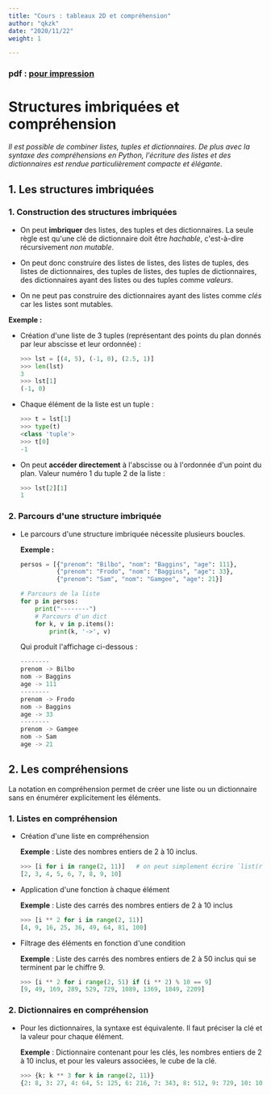 ```yaml
---
title: "Cours : tableaux 2D et compréhension"
author: "qkzk"
date: "2020/11/22"
weight: 1

---
```


### pdf : [pour impression](/uploads/docsnsi/tableaux_2d/cours_2d.pdf)

# Structures imbriquées et compréhension

_Il est possible de combiner listes, tuples et dictionnaires. De plus avec la
syntaxe des compréhensions en Python, l'écriture des listes et des dictionnaires
est rendue particulièrement compacte et élégante_.

## 1. Les structures imbriquées

### 1. Construction des structures imbriquées

* On peut **imbriquer** des listes, des tuples et des dictionnaires. La seule
    règle est qu'une clé de dictionnaire doit être _hachable_, c'est-à-dire
    récursivement _non mutable_.
* On peut donc construire des listes de listes, des listes de tuples, des listes
    de dictionnaires, des tuples de listes, des tuples de dictionnaires,
    des dictionnaires ayant des listes ou des tuples comme _valeurs_.

* On ne peut pas construire des dictionnaires ayant des listes comme _clés_
    car les listes sont mutables.

**Exemple :**

* Création d'une liste de 3 tuples (représentant des points du plan donnés 
    par leur abscisse et leur ordonnée) :

    ```python
    >>> lst = [(4, 5), (-1, 0), (2.5, 1)]
    >>> len(lst)
    3
    >>> lst[1]
    (-1, 0)
    ```

* Chaque élément de la liste est un tuple :

    ```python
    >>> t = lst[1]
    >>> type(t)
    <class 'tuple'>
    >>> t[0]
    -1
    ```

* On peut **accéder directement** à l'abscisse ou à l'ordonnée d'un point du
    plan. Valeur numéro 1 du tuple 2 de la liste :

    ```python
    >>> lst[2][1]
    1
    ```

### 2. Parcours d'une structure imbriquée

* Le parcours d'une structure imbriquée nécessite plusieurs boucles.

    **Exemple :**

    ```python
    persos = [{"prenom": "Bilbo", "nom": "Baggins", "age": 111},
              {"prenom": "Frodo", "nom": "Baggins", "age": 33},
              {"prenom": "Sam", "nom": "Gamgee", "age": 21}]

    # Parcours de la liste
    for p in persos:
        print("--------")
        # Parcours d'un dict
        for k, v in p.items():
            print(k, '->', v)
    ```

    Qui produit l'affichage ci-dessous :

    ```python
    --------
    prenom -> Bilbo
    nom -> Baggins
    age -> 111
    --------
    prenom -> Frodo
    nom -> Baggins
    age -> 33
    --------
    prenom -> Gamgee
    nom -> Sam
    age -> 21
    ```

## 2. Les compréhensions

La notation en compréhension permet de créer une liste ou un dictionnaire
sans en énumérer explicitement les éléments.

### 1. Listes en compréhension

* Création d'une liste en compréhension

    **Exemple** : Liste des nombres entiers de 2 à 10 inclus.

    ```python
    >>> [i for i in range(2, 11)]   # on peut simplement écrire `list(range(2, 11))`
    [2, 3, 4, 5, 6, 7, 8, 9, 10]
    ```

* Application d'une fonction à chaque élément

    **Exemple** : Liste des carrés des nombres entiers de 2 à 10 inclus

    ```python
    >>> [i ** 2 for i in range(2, 11)]
    [4, 9, 16, 25, 36, 49, 64, 81, 100]
    ```

* Filtrage des éléments en fonction d'une condition

    **Exemple** : Liste des carrés des nombres entiers de 2 à 50 inclus qui se
    terminent par le chiffre 9.

    ```python
    >>> [i ** 2 for i range(2, 51) if (i ** 2) % 10 == 9]
    [9, 49, 169, 289, 529, 729, 1089, 1369, 1849, 2209]
    ```

### 2. Dictionnaires en compréhension

* Pour les dictionnaires, la syntaxe est équivalente. Il faut préciser la clé et
    la valeur pour chaque élément.

    **Exemple** : Dictionnaire contenant pour les clés, les nombres entiers de 2 à 10
    inclus, et pour les valeurs associées, le cube de la clé.

    ```python
    >>> {k: k ** 3 for k in range(2, 11)}
    {2: 8, 3: 27, 4: 64, 5: 125, 6: 216, 7: 343, 8: 512, 9: 729, 10: 1000}
    ```








